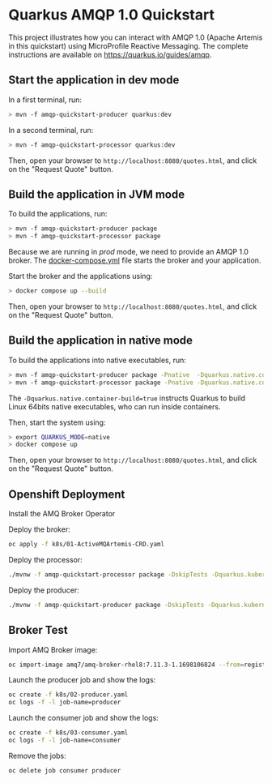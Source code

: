 Quarkus AMQP 1.0 Quickstart
============================

This project illustrates how you can interact with AMQP 1.0 (Apache Artemis in this quickstart) using MicroProfile Reactive Messaging.
The complete instructions are available on https://quarkus.io/guides/amqp.

## Start the application in dev mode

In a first terminal, run:

```bash
> mvn -f amqp-quickstart-producer quarkus:dev
```

In a second terminal, run:

```bash
> mvn -f amqp-quickstart-processor quarkus:dev
```  

Then, open your browser to `http://localhost:8080/quotes.html`, and click on the "Request Quote" button.

## Build the application in JVM mode

To build the applications, run:

```bash
> mvn -f amqp-quickstart-producer package
> mvn -f amqp-quickstart-processor package
```

Because we are running in _prod_ mode, we need to provide an AMQP 1.0 broker.
The [docker-compose.yml](docker-compose.yml) file starts the broker and your application.

Start the broker and the applications using:

```bash
> docker compose up --build
```

Then, open your browser to `http://localhost:8080/quotes.html`, and click on the "Request Quote" button.
 

## Build the application in native mode

To build the applications into native executables, run:

```bash
> mvn -f amqp-quickstart-producer package -Pnative  -Dquarkus.native.container-build=true
> mvn -f amqp-quickstart-processor package -Pnative -Dquarkus.native.container-build=true
```

The `-Dquarkus.native.container-build=true` instructs Quarkus to build Linux 64bits native executables, who can run inside containers.  

Then, start the system using:

```bash
> export QUARKUS_MODE=native
> docker compose up
```
Then, open your browser to `http://localhost:8080/quotes.html`, and click on the "Request Quote" button.

## Openshift Deployment

Install the AMQ Broker Operator

Deploy the broker:

```sh
oc apply -f k8s/01-ActiveMQArtemis-CRD.yaml
```

Deploy the processor:

```sh
./mvnw -f amqp-quickstart-processor package -DskipTests -Dquarkus.kubernetes.deploy=true
```

Deploy the producer:
```sh
./mvnw -f amqp-quickstart-producer package -DskipTests -Dquarkus.kubernetes.deploy=true
```
## Broker Test

Import AMQ Broker image:

```sh
oc import-image amq7/amq-broker-rhel8:7.11.3-1.1698106824 --from=registry.redhat.io/amq7/amq-broker-rhel8:7.11.3-1.1698106824 --confirm
```

Launch the producer job and show the logs:
```sh
oc create -f k8s/02-producer.yaml
oc logs -f -l job-name=producer
```

Launch the consumer job and show the logs:
```sh
oc create -f k8s/03-consumer.yaml
oc logs -f -l job-name=consumer
```

Remove the jobs:
```sh
oc delete job consumer producer
```
